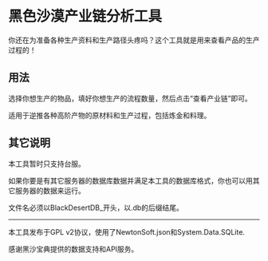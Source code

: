 # 黑色沙漠产业链分析工具

你还在为准备各种生产资料和生产路径头疼吗？这个工具就是用来查看产品的生产过程的！

## 用法

选择你想生产的物品，填好你想生产的流程数量，然后点击“查看产业链”即可。

适用于逆推各种高阶产物的原材料和生产过程，包括炼金和料理。

## 其它说明

本工具暂时只支持台服。

如果你要是有其它服务器的数据库数据并满足本工具的数据库格式，你也可以用其它服务器的数据来运行。

文件名必须以BlackDesertDB_开头，以.db的后缀结尾。

***

本工具发布于GPL v2协议，使用了NewtonSoft.json和System.Data.SQLite.

感谢黑沙宝典提供的数据支持和API服务。
